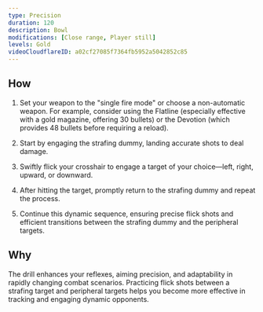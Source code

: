 ```yaml
---
type: Precision
duration: 120
description: Bowl
modifications: [Close range, Player still]
levels: Gold
videoCloudflareID: a02cf27085f7364fb5952a5042852c85
---
```


## How

1. Set your weapon to the "single fire mode" or choose a non-automatic weapon. For example, consider using the Flatline (especially effective with a gold magazine, offering 30 bullets) or the Devotion (which provides 48 bullets before requiring a reload).

2. Start by engaging the strafing dummy, landing accurate shots to deal damage.

3. Swiftly flick your crosshair to engage a target of your choice—left, right, upward, or downward.

4. After hitting the target, promptly return to the strafing dummy and repeat the process.

5. Continue this dynamic sequence, ensuring precise flick shots and efficient transitions between the strafing dummy and the peripheral targets.

## Why

The drill enhances your reflexes, aiming precision, and adaptability in rapidly changing combat scenarios. Practicing flick shots between a strafing target and peripheral targets helps you become more effective in tracking and engaging dynamic opponents.
